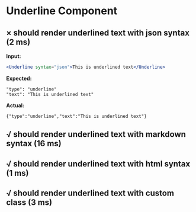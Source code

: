 # Underline Component

## × should render underlined text with json syntax (2 ms)
**Input:**
```jsx
<Underline syntax="json">This is underlined text</Underline>
```

**Expected:**
```
"type": "underline"
"text": "This is underlined text"
```

**Actual:**
```
{"type":"underline","text":"This is underlined text"}
```

## √ should render underlined text with markdown syntax (16 ms)
## √ should render underlined text with html syntax (1 ms)
## √ should render underlined text with custom class (3 ms)
